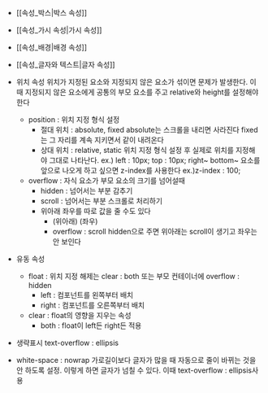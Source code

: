 - [[속성_박스|박스 속성]]
- [[속성_가시 속성|가시 속성]]
- [[속성_배경|배경 속성]]
- [[속성_글자와 텍스트|글자 속성]]

- 위치 속성
	위치가 지정된 요소와 지정되지 않은 요소가 섞이면 문제가 발생한다.
	이때 지정되지 않은 요소에게 공통의 부모 요소를 주고 relative와 height를 설정해야 한다
	- position : 위치 지정 형식 설정
		- 절대 위치 : absolute, fixed
			absolute는 스크롤을 내리면 사라진다
			fixed는 그 자리를 계속 지키면서 같이 내려온다
		- 상대 위치 : relative, static
		위치 지정 형식 설정 후 실제로 위치를 지정해야 그대로 나타난다.
		ex.) left : 10px; top : 10px; right~ bottom~
		요소를 앞으로 나오게 하고 싶으면 z-index를 사용한다
		ex.)z-index : 100;
	- overflow : 자식 요소가 부모 요소의 크기를 넘어설때
		- hidden : 넘어서는 부분 감추기
		- scroll : 넘어서는 부분 스크롤로 처리하기
		- 위아래 좌우를 따로 값을 줄 수도 있다
			- (위아래) (좌우)
			- overflow : scroll hidden으로 주면 위아래는 scroll이 생기고 좌우는 안 보인다

- 유동 속성
	- float : 위치 지정
		해제는 clear : both 또는 부모 컨테이너에 overflow : hidden
		- left : 컴포넌트를 왼쪽부터 배치
		- right : 컴포넌트를 오른쪽부터 배치
	- clear : float의 영향을 지우는 속성
		- both : float이 left든 right든 적용

- 생략표시
	text-overflow : ellipsis

- white-space : nowrap
	가로길이보다 글자가 많을 때 자동으로 줄이 바뀌는 것을 안 하도록 설정.
	이렇게 하면 글자가 넘칠 수 있다. 이때 text-overflow : ellipsis사용